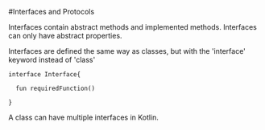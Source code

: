 #Interfaces and Protocols


Interfaces contain abstract methods and implemented methods. Interfaces can only have abstract properties.


Interfaces are defined the same way as classes, but with the 'interface' keyword instead of 'class'


```
interface Interface{

  fun requiredFunction()

}
```


A class can have multiple interfaces in Kotlin. 